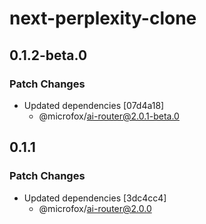 # next-perplexity-clone

## 0.1.2-beta.0

### Patch Changes

- Updated dependencies [07d4a18]
  - @microfox/ai-router@2.0.1-beta.0

## 0.1.1

### Patch Changes

- Updated dependencies [3dc4cc4]
  - @microfox/ai-router@2.0.0
